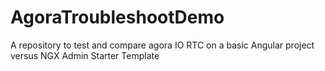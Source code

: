 # AgoraTroubleshootDemo
A repository to test and compare agora IO RTC on a basic Angular project versus NGX Admin Starter Template 
